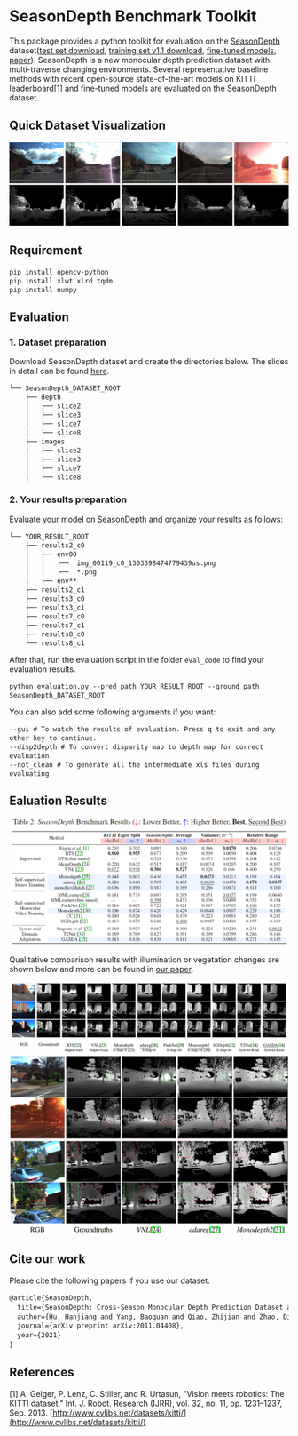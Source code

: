 # SeasonDepth Benchmark Toolkit
This package provides a python toolkit for evaluation on the [SeasonDepth](https://seasondepth.github.io/) dataset([test set download](https://figshare.com/articles/dataset/SeasonDepth_Cross-Season_Monocular_Depth_Prediction_Dataset/14731323), [training set v1.1 download](https://figshare.com/articles/dataset/SeasonDepth_Cross-Season_Monocular_Depth_Prediction_Training_Dataset/16442025), [fine-tuned models](https://drive.google.com/file/d/12Xt_l26ZTCq2M2Oim1BfS2ltur6cX7H6/view?usp=sharing), [paper](https://arxiv.org/abs/2011.04408)). SeasonDepth is a new monocular depth prediction dataset with multi-traverse changing environments. Several representative baseline methods with recent open-source state-of-the-art models on KITTI leaderboard[[1]](#references) and fine-tuned models are evaluated on the SeasonDepth dataset.
## Quick Dataset Visualization
![](figure/overview.png)
## Requirement
```shell script
pip install opencv-python
pip install xlwt xlrd tqdm
pip install numpy
```
## Evaluation
### 1. Dataset preparation
Download SeasonDepth dataset and create the directories below. The slices in detail can be found [here](https://data.ciirc.cvut.cz/public/projects/2020VisualLocalization/Extended-CMU-Seasons/).
```plain
└── SeasonDepth_DATASET_ROOT
    ├── depth
    │   ├── slice2
    │   ├── slice3
    │   ├── slice7
    │   └── slice8
    ├── images
    │   ├── slice2
    │   ├── slice3
    │   ├── slice7
    │   └── slice8
```
### 2. Your results preparation
Evaluate your model on SeasonDepth and organize your results as follows:
```plain
└── YOUR_RESULT_ROOT
    ├── results2_c0
    │   ├── env00
    │   │   ├──  img_00119_c0_1303398474779439us.png
    │   │   ├──  *.png
    │   ├── env**
    ├── results2_c1
    ├── results3_c0
    ├── results3_c1
    ├── results7_c0
    ├── results7_c1
    ├── results8_c0
    └── results8_c1
```
After that, run the evaluation script in the folder `eval_code` to find your evaluation results.
```shell
python evaluation.py --pred_path YOUR_RESULT_ROOT --ground_path SeasonDepth_DATASET_ROOT
```
You can also add some following arguments if you want:
```shell
--gui # To watch the results of evaluation. Press q to exit and any other key to continue.
--disp2depth # To convert disparity map to depth map for correct evaluation.
--not_clean # To generate all the intermediate xls files during evaluating.
```

## Ealuation Results
![](figure/results.png)

Qualitative comparison results with illumination or vegetation changes are shown below and more can be found in [our paper](https://arxiv.org/abs/2011.04408).

![](figure/vis_results.png)
![](figure/exp_visual.png)
## Cite our work
Please cite the following papers if you use our dataset:
```latex
@article{SeasonDepth,
  title={SeasonDepth: Cross-Season Monocular Depth Prediction Dataset and Benchmark under Multiple Environments},
  author={Hu, Hanjiang and Yang, Baoquan and Qiao, Zhijian and Zhao, Ding and Wang, Hesheng},
  journal={arXiv preprint arXiv:2011.04408},
  year={2021}
}
```


## References
[1] A. Geiger, P. Lenz, C. Stiller, and R. Urtasun, "Vision meets robotics: The KITTI dataset," Int. J. Robot. Research (IJRR), vol. 32, no. 11, pp. 1231–1237, Sep. 2013. [http://www.cvlibs.net/datasets/kitti/](http://www.cvlibs.net/datasets/kitti/)
